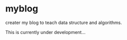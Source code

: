 
# myblog

creater my blog to teach data structure and algorithms.

This is currently under development...
